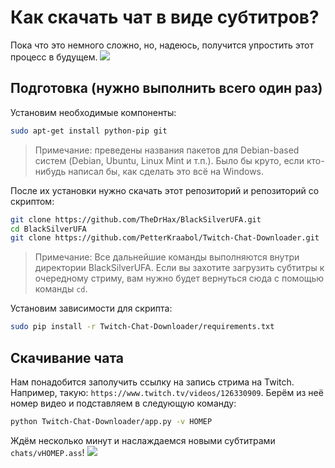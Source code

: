 # Как скачать чат в виде субтитров?

Пока что это немного сложно, но, надеюсь, получится упростить этот процесс в будущем. ![](https://static-cdn.jtvnw.net/emoticons/v1/180319/1.0)

## Подготовка (нужно выполнить всего один раз)

Установим необходимые компоненты:

```bash
sudo apt-get install python-pip git
```

> Примечание: преведены названия пакетов для Debian-based систем (Debian, Ubuntu, Linux Mint и т.п.). Было бы круто, если кто-нибудь написал бы, как сделать это всё на Windows.

После их установки нужно скачать этот репозиторий и репозиторий со скриптом:

```bash
git clone https://github.com/TheDrHax/BlackSilverUFA.git
cd BlackSilverUFA
git clone https://github.com/PetterKraabol/Twitch-Chat-Downloader.git
```

> Примечание: Все дальнейшие команды выполняются внутри директории BlackSilverUFA. Если вы захотите загрузить субтитры к очередному стриму, вам нужно будет вернуться сюда с помощью команды `cd`.

Установим зависимости для скрипта:

```bash
sudo pip install -r Twitch-Chat-Downloader/requirements.txt
```

## Скачивание чата

Нам понадобится заполучить ссылку на запись стрима на Twitch. Например, такую: `https://www.twitch.tv/videos/126330909`. Берём из неё номер видео и подставляем в следующую команду:

```bash
python Twitch-Chat-Downloader/app.py -v НОМЕР
```

Ждём несколько минут и наслаждаемся новыми субтитрами `chats/vНОМЕР.ass`! ![](https://static-cdn.jtvnw.net/emoticons/v1/180325/1.0)
